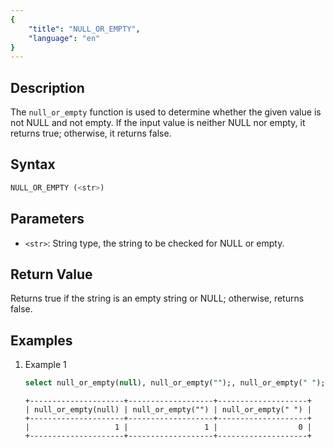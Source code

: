 ```yaml
---
{
    "title": "NULL_OR_EMPTY",
    "language": "en"
}
---
```


## Description

The `null_or_empty` function is used to determine whether the given value is not NULL and not empty. If the input value is neither NULL nor empty, it returns true; otherwise, it returns false.

## Syntax

```sql
NULL_OR_EMPTY (<str>)
```

## Parameters
- `<str>`: String type, the string to be checked for NULL or empty.

## Return Value
Returns true if the string is an empty string or NULL; otherwise, returns false.

## Examples
1. Example 1
    ```sql
    select null_or_empty(null), null_or_empty("");, null_or_empty(" ");
    ```
    ```text
    +---------------------+-------------------+--------------------+
    | null_or_empty(null) | null_or_empty("") | null_or_empty(" ") |
    +---------------------+-------------------+--------------------+
    |                   1 |                 1 |                  0 |
    +---------------------+-------------------+--------------------+
    ```
